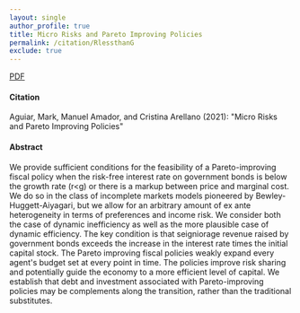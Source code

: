 ```yaml
---
layout: single 
author_profile: true 
title: Micro Risks and Pareto Improving Policies 
permalink: /citation/RlessthanG
exclude: true
---
```


[PDF](https://markaguiar.github.io/files/R_less_than_1_in_Aiyagari.pdf)
#### Citation

Aguiar, Mark, Manuel Amador, and Cristina Arellano (2021): "Micro Risks and Pareto Improving Policies"

#### Abstract

We provide sufficient conditions for the feasibility of a Pareto-improving fiscal policy when the risk-free interest rate on government bonds is below the growth rate (r<g) or there is a markup between price and marginal cost.  We do so in the class of  incomplete markets models pioneered by Bewley-Huggett-Aiyagari, but we allow for an arbitrary amount of ex ante heterogeneity in terms of preferences and income risk.  We consider both the case of dynamic inefficiency as well as the more plausible case of dynamic efficiency.  The key condition is that seigniorage revenue raised by government bonds exceeds the increase in the interest rate times the initial capital stock. The Pareto improving fiscal policies weakly expand every agent's budget set at every point in time.  The policies improve risk sharing and potentially guide the economy to a more efficient level of capital. We establish that debt and investment associated with Pareto-improving policies may be complements along the transition, rather than the traditional substitutes.